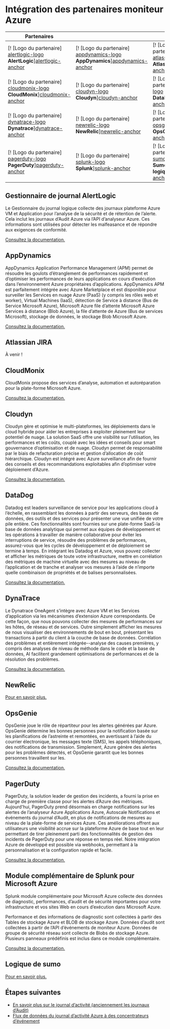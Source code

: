 <properties
    pageTitle="Intégration des partenaires moniteur Azure | Microsoft Azure"
    description="Obtenir des informations sur les partenaires du moniteur Azure et comment vous pouvez accéder à la documentation pour l’intégration avec les."
    authors="johnkemnetz"
    manager="rboucher"
    editor=""
    services="monitoring-and-diagnostics"
    documentationCenter="monitoring-and-diagnostics"/>

<tags
    ms.service="monitoring-and-diagnostics"
    ms.workload="na"
    ms.tgt_pltfrm="na"
    ms.devlang="na"
    ms.topic="article"
    ms.date="09/26/2016"
    ms.author="johnkem"/>

# <a name="azure-monitor-partner-integrations"></a>Intégration des partenaires moniteur Azure

|Partenaires|||
|-----------|-----------|-----------|
| [! [Logo du partenaire] [alertlogic-logo] <br/> **AlertLogic**][alertlogic-anchor] | [! [Logo du partenaire] [appdynamics-logo] <br/> **AppDynamics**][appdynamics-anchor] | [! [Logo du partenaire] [atlassian-logo] <br/> **Atlassian**][atlassian-anchor] |
| [! [Logo du partenaire] [cloudmonix-logo] <br/> **CloudMonix**][cloudmonix-anchor] | [! [Logo du partenaire] [cloudyn-logo] <br/> **Cloudyn**][cloudyn-anchor] | [! [Logo du partenaire] [datadog-logo] <br/> **DataDog**][datadog-anchor] |
| [! [Logo du partenaire] [dynatrace-logo] <br/> **Dynatrace**][dynatrace-anchor] | [! [Logo du partenaire] [newrelic-logo] <br/> **NewRelic**][newrelic-anchor] | [! [Logo du partenaire] [opsgenie-logo] <br/> **OpsGenie**][opsgenie-anchor] |
| [! [Logo du partenaire] [pagerduty-logo] <br/> **PagerDuty**][pagerduty-anchor] | [! [Logo du partenaire] [splunk-logo] <br/> **Splunk**][splunk-anchor] | [! [Logo du partenaire] [sumologic-logo] <br/> **Sumo logique**][sumologic-anchor] |

## <a name="alertlogic-log-manager"></a>Gestionnaire de journal AlertLogic
Le Gestionnaire du journal logique collecte des journaux plateforme Azure VM et Application pour l’analyse de la sécurité et de rétention de l’alerte. Cela inclut les journaux d’Audit Azure via l’API d’analyseur Azure.  Ces informations sont utilisées pour détecter les malfeasance et de répondre aux exigences de conformité.

[Consultez la documentation.][alertlogic-doc]

## <a name="appdynamics"></a>AppDynamics
AppDynamics Application Performance Management (APM) permet de résoudre les goulots d’étranglement de performances rapidement et d’optimiser les performances de leurs applications en cours d’exécution dans l’environnement Azure propriétaires d’applications. AppDynamics APM est parfaitement intégrée avec Azure Marketplace et est disponible pour surveiller les Services en nuage Azure (PaaS) (y compris les rôles web et worker), Virtual Machines (IaaS), détection de Service à distance (Bus de Service Microsoft Azure), Microsoft Azure file d’attente Microsoft Azure Services à distance (Blob Azure), la file d’attente de Azure (Bus de services Microsoft), stockage de données, le stockage Blob Microsoft Azure.

[Consultez la documentation.][appdynamics-doc]

## <a name="atlassian-jira"></a>Atlassian JIRA
À venir !

## <a name="cloudmonix"></a>CloudMonix
CloudMonix propose des services d’analyse, automation et autoréparation pour la plate-forme Microsoft Azure.

[Consultez la documentation.][cloudmonix-doc]

## <a name="cloudyn"></a>Cloudyn
Cloudyn gère et optimise le multi-plateformes, les déploiements dans le cloud hybride pour aider les entreprises à exploiter pleinement leur potentiel de nuage. La solution SaaS offre une visibilité sur l’utilisation, les performances et les coûts, couplé avec les idées et conseils pour smart gouvernance d’optimisation et de nuage. Cloudyn permet de responsabilité par le biais de refacturation précise et gestion d’allocation de coût hiérarchique. Cloudyn est intégré avec Azure surveillance afin de fournir des conseils et des recommandations exploitables afin d’optimiser votre déploiement d’Azure.

[Consultez la documentation.][cloudyn-doc]

## <a name="datadog"></a>DataDog
Datadog est leaders surveillance de service pour les applications cloud à l’échelle, en rassemblant les données à partir des serveurs, des bases de données, des outils et des services pour présenter une vue unifiée de votre pile entière. Ces fonctionnalités sont fournies sur une plate-forme SaaS-la base de données analytique qui permet aux équipes de développement et les opérations à travailler de manière collaborative pour éviter les interruptions de service, résoudre des problèmes de performances, assurez-vous que les cycles de développement et de déploiement se termine à temps. En intégrant les Datadog et Azure, vous pouvez collecter et afficher les métriques de toute votre infrastructure, mettre en corrélation des métriques de machine virtuelle avec des mesures au niveau de l’application et de tranche et analyser vos mesures à l’aide de n’importe quelle combinaison de propriétés et de balises personnalisées.

[Consultez la documentation.][datadog-doc]

## <a name="dynatrace"></a>DynaTrace
Le Dynatrace OneAgent s’intègre avec Azure VM et les Services d’application via les mécanismes d’extension Azure correspondants.
De cette façon, que nous pouvons collecter des mesures de performances sur les hôtes, de réseau et de services.
Outre simplement afficher les mesures de nous visualiser des environnements de bout en bout, présentant les transactions à partir du client à la couche de base de données.
Corrélation des problèmes et entièrement intégrée--analyse des causes premières, y compris des analyses de niveau de méthode dans le code et la base de données, AI facilitent grandement optimisations de performances et de la résolution des problèmes.

[Consultez la documentation.][dynatrace-doc]

## <a name="newrelic"></a>NewRelic

[Pour en savoir plus.][newrelic-doc]

## <a name="opsgenie"></a>OpsGenie
OpsGenie joue le rôle de répartiteur pour les alertes générées par Azure. OpsGenie détermine les bonnes personnes pour la notification basée sur les planifications de l’astreinte et remontées, en avertissant à l’aide du courrier électronique, les messages texte (SMS), les appels téléphoniques, des notifications de transmission. Simplement, Azure génère des alertes pour les problèmes détectés, et OpsGenie garantit que les bonnes personnes travaillent sur les.

[Consultez la documentation.][opsgenie-doc]

## <a name="pagerduty"></a>PagerDuty
PagerDuty, la solution leader de gestion des incidents, a fourni la prise en charge de première classe pour les alertes d’Azure des métriques. Aujourd'hui, PagerDuty prend désormais en charge notifications sur les alertes de l’analyseur Azure Applications Azure, Autoscale Notifications et événements du journal d’Audit, en plus de notifications de mesures au niveau de la plate-forme de services Azure. Ces améliorations offrent aux utilisateurs une visibilité accrue sur la plateforme Azure de base tout en leur permettant de tirer pleinement parti des fonctionnalités de gestion des incidents de PagerDuty pour une réponse en temps réel. Notre intégration Azure de développé est possible via webhooks, permettant à la personnalisation et la configuration rapide et facile.

[Consultez la documentation.][pagerduty-doc]

## <a name="splunk-add-on-for-microsoft-azure"></a>Module complémentaire de Splunk pour Microsoft Azure
Splunk module complémentaire pour Microsoft Azure collecte des données de diagnostic, performances, d’audit et de sécurité importantes pour votre infrastructure et vos sites Web en cours d’exécution dans Microsoft Azure.

Performance et des informations de diagnostic sont collectées à partir des Tables de stockage Azure et BLOB de stockage Azure. Données d’audit sont collectées à partir de l’API d’événements de moniteur Azure. Données de groupe de sécurité réseau sont collecte de Blobs de stockage Azure. Plusieurs panneaux prédéfinis est inclus dans ce module complémentaire.

[Consultez la documentation.][splunk-doc]

## <a name="sumo-logic"></a>Logique de sumo

[Pour en savoir plus.][sumologic-doc]

## <a name="next-steps"></a>Étapes suivantes
- [En savoir plus sur le journal d’activité (anciennement les journaux d’Audit)](../resource-group-audit.md)
- [Flux de données du journal d’activité Azure à des concentrateurs d’événement](./monitoring-stream-activity-logs-event-hubs.md)

<!--Connectors Documentation-->
[alertlogic-anchor]: #alertlogic-log-manager "AlertLogic"
[appdynamics-anchor]: #appdynamics "AppDynamics"
[atlassian-anchor]: #atlassian-jira "Atlassian"
[cloudmonix-anchor]: #cloudmonix "CloudMonix"
[cloudyn-anchor]: #cloudyn "Cloudyn"
[datadog-anchor]: #datadog "DataDog"
[dynatrace-anchor]: #dynatrace "DynaTrace"
[newrelic-anchor]: #newrelic "NewRelic"
[opsgenie-anchor]: #opsgenie "OpsGenie"
[pagerduty-anchor]: #pagerduty "PagerDuty"
[splunk-anchor]: #splunk-add-on-for-microsoft-azure "Splunk"
[sumologic-anchor]: #sumologic "Logique de sumo"

<!--Icon references-->
[alertlogic-logo]: ./media/partner-logos/alertlogic.png
[appdynamics-logo]: ./media/partner-logos/appdynamics.png
[atlassian-logo]: ./media/partner-logos/atlassian.png
[cloudmonix-logo]: ./media/partner-logos/cloudmonix.png
[cloudyn-logo]: ./media/partner-logos/cloudyn.png
[datadog-logo]: ./media/partner-logos/datadog.png
[dynatrace-logo]: ./media/partner-logos/dynatrace.png
[newrelic-logo]: ./media/partner-logos/newrelic.png
[opsgenie-logo]: ./media/partner-logos/opsgenie.png
[pagerduty-logo]: ./media/partner-logos/pagerduty.png
[splunk-logo]: ./media/partner-logos/splunk.png
[sumologic-logo]: ./media/partner-logos/sumologic.png

<!--Partner Documentation-->
[alertlogic-doc]: https://docs.alertlogic.com/userGuides/log-manager-collection-sources.htm "Documentation de AlertLogic."
[appdynamics-doc]: https://docs.appdynamics.com/display/PRO42/Register+for+AppDynamics+for+Windows+Azure "Documentation de AppDynamics."
[cloudmonix-doc]: http://cloudmonix.com/features/azure-management/ "Introduction de CloudMonix."
[cloudyn-doc]: https://www.cloudyn.com/azure-monitoring "Introduction de Cloudyn."
[datadog-doc]: http://docs.datadoghq.com/integrations/azure/ "Documentation de DataDog."
[dynatrace-doc]: https://blog.ruxit.com/ruxit-monitoring-azure-web-apps/ "Documentation de dynaTrace."
[newrelic-doc]: https://newrelic.com/azure "Documentation de NewRelic."
[opsgenie-doc]: https://www.opsgenie.com/docs/integrations/azure-integration "Documentation de OpsGenie."
[pagerduty-doc]: https://www.pagerduty.com/docs/guides/azure-integration-guide/ "Documentation de PagerDuty"
[splunk-doc]: https://splunkbase.splunk.com/app/3084/#/details "Documentation de Splunk."
[sumologic-doc]: https://www.sumologic.com/azure "Documentation de SumoLogic"
